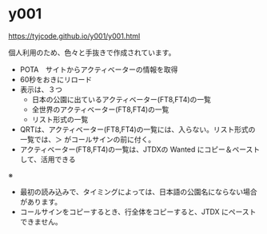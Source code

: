 # y001
https://tyjcode.github.io/y001/y001.html

個人利用のため、色々と手抜きで作成されています。

- POTA　サイトからアクティベーターの情報を取得
- 60秒をおきにリロード
- 表示は、３つ
  - 日本の公園に出ているアクティベーター(FT8,FT4)の一覧
  - 全世界のアクティベーター(FT8,FT4)の一覧
  - リスト形式の一覧
- QRTは、アクティベーター(FT8,FT4)の一覧には、入らない。リスト形式の一覧では、＞ がコールサインの前に付く。
- アクティベーター(FT8,FT4)の一覧は、JTDXの Wanted にコピー＆ペーストして、活用できる

※
- 最初の読み込みで、タイミングによっては、日本語の公園名にならない場合があります。
- コールサインをコピーするとき、行全体をコピーすると、JTDX にペーストできません。

